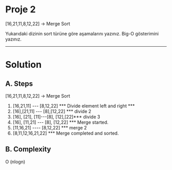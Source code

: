 # Proje 2
[16,21,11,8,12,22] -> Merge Sort

Yukarıdaki dizinin sort türüne göre aşamalarını yazınız.
Big-O gösterimini yazınız.

---

# Solution
## A. Steps
[16,21,11,8,12,22] -> Merge Sort

  1. [16,21,11]  --- [8,12,22]        *** Divide element left and right ***
  2. [16],[21,11] --- [8],[12,22]     *** divide 2
  3. [16], [21], [11]---[8], [12],[22]*** divide 3
  4. [16], [11,21] --- [8], [12,22]   *** Merge started. 
  5. [11,16,21] ---- [8,12,22]        *** merge 2
  6. [8,11,12,16,21,22]               *** Merge completed and sorted. 

## B. Complexity 
O (nlogn)
